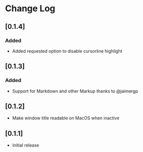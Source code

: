 # Change Log

## [0.1.4]

### Added
- Added requested option to disable cursorline highlight

## [0.1.3]

### Added
- Support for Markdown and other Markup thanks to @jaimergp

## [0.1.2]
- Make window title readable on MacOS when inactive

## [0.1.1]
- Initial release
